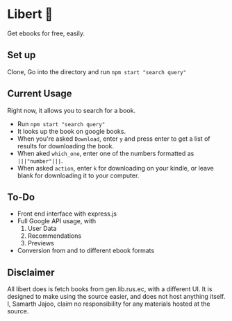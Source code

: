 # Libert 📖
Get ebooks for free, easily.

## Set up
Clone, Go into the directory and run `npm start "search query"`

## Current Usage
Right now, it allows you to search for a book.
- Run `npm start "search query"`
- It looks up the book on google books.
- When you're asked `Download`, enter `y` and press enter to get a list of results for downloading the book.
- When aked `which_one`, enter one of the numbers formatted as `|||"number"|||`.
- When asked `action`, enter `k` for downloading on your kindle, or leave blank for downloading it to your computer. 

## To-Do
- Front end interface with express.js
- Full Google API usage, with
  1. User Data
  2. Recommendations
  3. Previews
- Conversion from and to different ebook formats

## Disclaimer
All libert does is fetch books from gen.lib.rus.ec, with a different UI. It is designed to make using the source easier, and does not host anything itself. I, Samarth Jajoo, claim no responsibility for any materials hosted at the source.
